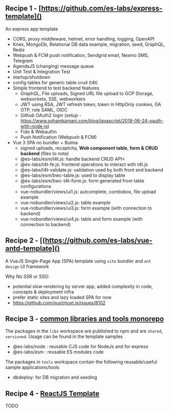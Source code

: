 ## Recipe 1 - [https://github.com/es-labs/express-template]()

An express app template

- CORS, proxy middleware, helmet, error handling, logging, OpenAPI
- Knex, MongoDb, Relational DB data example, migration, seed, GraphQL, Redis
- Webpush & FCM push notification, Sendgrid email, Nexmo SMS, Telegram
- AgendaJS (changing) message queue
- Unit Test & Integration Test
- startup/shutdown
- config tables for generic table crud (t4t)
- Simple frontend to test backend features
  - GraphQL, File uploads, Signed URL file upload to GCP Storage, websockets, SSE, webworkers
  - JWT using RSA, JWT refresh token, token in HttpOnly cookies, GA OTP, role SAML, OIDC
  - Github OAuth2 login (setup - https://www.sohamkamani.com/blog/javascript/2018-06-24-oauth-with-node-js)
  - Fido & Webauthn
  - Push Notification (Webpush & FCM)
- Vue 3 SPA no bundler + Bulma
  - signed uploads, recaptcha, **Web component table, form & CRUD backend** (files to note)
  - @es-labs/esm/t4t.js: handle backend CRUD API<
  - @es-labs/t4t-fe.js: frontend operations to interact with t4t.js
  - @es-labs/t4t-validate.js: validation used by both front and backend
  - @es-labs/esm/bwc-table.js: used to display table
  - @es-labs/esm/bwc-t4t-form.js: form generated from table configurations
  - vue-nobundler/views/ui1.js: autcomplete, combobox, file upload example
  - vue-nobundler/views/ui2.js: table example
  - vue-nobundler/views/ui3.js: form example (with connection to backend)
  - vue-nobundler/views/ui4.js: table and form example (with connection to backend)

## Recipe 2 - [(https://github.com/es-labs/vue-antd-template]()

A VueJS Single-Page App (SPA) template using `vite` bundler and `ant design` UI framework

Why No SSR or SSG:
- potential slow rendering by server app, added complexity in code, concepts & deployment infra
- prefer static sites and lazy loaded SPA for now
- https://github.com/nuxt/nuxt.js/issues/8102

## Recipe 3 - [common libraries and tools monorepo](https://github.com/es-labs/jscommon)

The packages in the `libs` workspace are published to npm and are `shared`, `versioned`. Usage can be found in the template samples
- @es-labs/node : reusable CJS code for NodeJs and for express
- @es-labs/esm : reusable ES modules code

The packages in `tools` workspace contain the following reusable/useful sample applications/tools
- dbdeploy: for DB migration and seeding

## Recipe 4 - [ReactJS Template](#)

TODO
